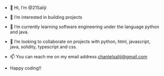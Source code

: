 - 👋 Hi, I’m @21Saliji
- 👀 I’m interested in building projects
- 🌱 I’m currently learning software engineering under the language python and java.
- 💞️ I’m looking to collaborate on projects  with python, html, javascript, java, solidity, typescript and css.
- 📫 You can reach me on my email address chantelsaliji@gmail.com

- Happy coding!!

<!---
21Saliji/21Saliji is a ✨ special ✨ repository because its `README.md` (this file) appears on your GitHub profile.
You can click the Preview link to take a look at your changes.
--->
